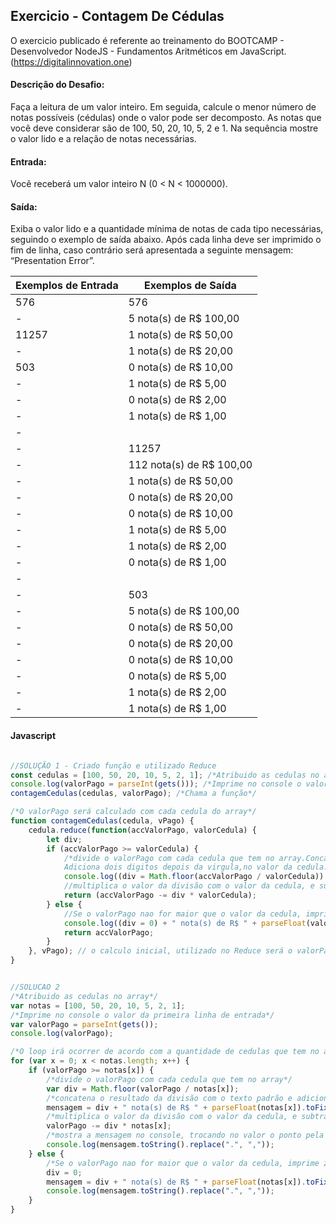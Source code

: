 ## Exercicio - Contagem De Cédulas

O exercicio publicado é referente ao treinamento do BOOTCAMP - Desenvolvedor NodeJS - Fundamentos Aritméticos em JavaScript. (https://digitalinnovation.one)

#### Descrição do Desafio:

Faça a leitura de um valor inteiro. Em seguida, calcule o menor número de notas possíveis (cédulas) onde o valor pode ser decomposto. As notas que você deve considerar são de 100, 50, 20, 10, 5, 2 e 1. Na sequência mostre o valor lido e a relação de notas necessárias.


#### Entrada:

Você receberá um valor inteiro N (0 < N < 1000000).


#### Saída:

Exiba o valor lido e a quantidade mínima de notas de cada tipo necessárias, seguindo o exemplo de saída abaixo. Após cada linha deve ser imprimido o fim de linha, caso contrário será apresentada a seguinte mensagem: “Presentation Error”.

Exemplos de Entrada  | Exemplos de Saída
------------- | -------------
576 | 576
 -| 5 nota(s) de R$ 100,00
11257 | 1 nota(s) de R$ 50,00
-| 1 nota(s) de R$ 20,00
503 | 0 nota(s) de R$ 10,00
-| 1 nota(s) de R$ 5,00
-| 0 nota(s) de R$ 2,00
-| 1 nota(s) de R$ 1,00
-|
-| 11257
-| 112 nota(s) de R$ 100,00
-| 1 nota(s) de R$ 50,00
-| 0 nota(s) de R$ 20,00
-| 0 nota(s) de R$ 10,00
-| 1 nota(s) de R$ 5,00
-| 1 nota(s) de R$ 2,00
-| 0 nota(s) de R$ 1,00
-|
-| 503
-| 5 nota(s) de R$ 100,00
-| 0 nota(s) de R$ 50,00
-| 0 nota(s) de R$ 20,00
-| 0 nota(s) de R$ 10,00
-| 0 nota(s) de R$ 5,00
-| 1 nota(s) de R$ 2,00
-| 1 nota(s) de R$ 1,00



#### Javascript

```javascript

//SOLUÇÃO 1 - Criado função e utilizado Reduce
const cedulas = [100, 50, 20, 10, 5, 2, 1]; /*Atribuido as cedulas no array*/
console.log(valorPago = parseInt(gets())); /*Imprime no console o valor da primeira linha de entrada*/
contagemCedulas(cedulas, valorPago); /*Chama a função*/

/*O valorPago será calculado com cada cedula do array*/
function contagemCedulas(cedula, vPago) {
    cedula.reduce(function(accValorPago, valorCedula) {
        let div;
        if (accValorPago >= valorCedula) {
            /*divide o valorPago com cada cedula que tem no array.Concatena resultado com o texto padrão.
            Adiciona dois digitos depois da virgula,no valor da cedula.*/
            console.log((div = Math.floor(accValorPago / valorCedula)) + " nota(s) de R$ " + parseFloat(valorCedula).toFixed(2).replace(".", ","));
            //multiplica o valor da divisão com o valor da cedula, e subtrae resultado com o valorPago.
            return (accValorPago -= div * valorCedula);
        } else {
            //Se o valorPago nao for maior que o valor da cedula, imprime zero referente a cedula.
            console.log((div = 0) + " nota(s) de R$ " + parseFloat(valorCedula).toFixed(2).replace(".", ","));
            return accValorPago;
        }
    }, vPago); // o calculo inicial, utilizado no Reduce será o valorPago
}


//SOLUCAO 2
/*Atribuido as cedulas no array*/
var notas = [100, 50, 20, 10, 5, 2, 1];
/*Imprime no console o valor da primeira linha de entrada*/
var valorPago = parseInt(gets());
console.log(valorPago);

/*O loop irá ocorrer de acordo com a quantidade de cedulas que tem no array*/
for (var x = 0; x < notas.length; x++) {
    if (valorPago >= notas[x]) {
        /*divide o valorPago com cada cedula que tem no array*/
        var div = Math.floor(valorPago / notas[x]);
        /*concatena o resultado da divisão com o texto padrão e adiciona dois digitos depois da virgula, no valor da cedula*/
        mensagem = div + " nota(s) de R$ " + parseFloat(notas[x]).toFixed(2);
        /*multiplica o valor da divisão com o valor da cedula, e subtrae com o valorPago*/
        valorPago -= div * notas[x];
        /*mostra a mensagem no console, trocando no valor o ponto pela virgula*/
        console.log(mensagem.toString().replace(".", ","));
    } else {
        /*Se o valorPago nao for maior que o valor da cedula, imprime zero referente a cedula*/
        div = 0;
        mensagem = div + " nota(s) de R$ " + parseFloat(notas[x]).toFixed(2);
        console.log(mensagem.toString().replace(".", ","));
    }
}
```
